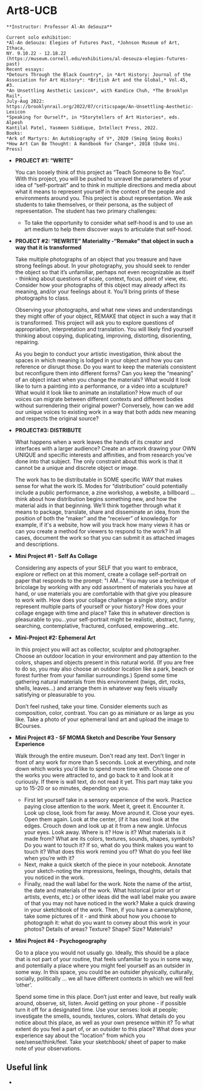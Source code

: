 # Art8-UCB

    **Instructor: Professor Al-An deSouza**
    
    Current solo exhibition:
    *Al-An deSouza: Elegies of Futures Past, *Johnson Museum of Art, Ithaca,
    NY. 9.10.22 - 12.18.22
    (https://museum.cornell.edu/exhibitions/al-desouza-elegies-futures-past)
    Recent essays:
    *Detours Through the Black Country*, in *Art History: Journal of the
    Association for Art History*: *British Art and the Global,* Vol.45, #3.
    *An Unsettling Aesthetic Lexicon*, with Kandice Chuh, *The Brooklyn Rail*,
    July-Aug 2022:
    https://brooklynrail.org/2022/07/criticspage/An-Unsettling-Aesthetic-Lexicon
    *Speaking for Ourself*, in *Storytellers of Art Histories*, eds. Alpesh
    Kantilal Patel, Yasmeen Siddique, Intellect Press, 2022.
    Books:
    *Ark of Martyrs: An Autobiography of V*, 2020 (Sming Sming Books)
    *How Art Can Be Thought: A Handbook for Change*, 2018 (Duke Uni. Press)


- **PROJECT #1: “WRITE”**

    You can loosely think of this project as “Teach Someone to Be You”. With this project, you will be pushed to unravel the parameters of your idea of “self-portrait” and to think in multiple directions and media about what it means to represent yourself in the context of the people and environments around you. This project is about representation. We ask students to take themselves, or their persona, as the subject of representation. The student has two primary challenges:
    - To take the opportunity to consider what self-hood is and to use an art medium to help them discover ways to articulate that self-hood.

- **PROJECT #2: “REWRITE”**
    **Materiality - ​​“Remake” that object in such a way that it is transformed**

    Take multiple photographs of an object that you treasure and have strong feelings about. In your photography, you should seek to render the object so that it’s unfamiliar, perhaps not even recognizable as itself - thinking about questions of scale, context, focus, point of view, etc. Consider how your photographs of this object may already affect its meaning, and/or your feelings about it. You’ll bring prints of these photographs to class.

    Observing your photographs, and what new views and understandings they might offer of your object, REMAKE that object in such a way that it is transformed.  This project will ask you to explore questions of appropriation, interpretation and translation. You will likely find yourself thinking about copying, duplicating, improving, distorting, disorienting, repairing.

    As you begin to conduct your artistic investigation, think about the spaces in which meaning is lodged in your object and how you can reference or disrupt those. Do you want to keep the materials consistent but reconfigure them into different forms? Can you keep the “meaning” of an object intact when you change the materials? What would it look like to turn a painting into a performance, or a video into a sculpture? What would it look like to animate an installation? How much of our voices can migrate between different contexts and different bodies without surrendering their original power? Conversely, how can we add our unique voices to existing work in a way that both adds new meaning and respects the original source?

- **PROJECT#3: DISTRIBUTE**

    What happens when a work leaves the hands of its creator and interfaces with a larger audience? Create an artwork drawing your OWN UNIQUE and specific interests and affinities, and from research you’ve done into that subject. The only constraint about this work is that it cannot be a unique and discrete object or image.

    The work has to be distributable in SOME specific WAY that makes sense for what the work IS. Modes for “distribution” could potentially include a public performance, a zine workshop, a website, a billboard ... think about how distribution begins something new, and how the material aids in that beginning. We’ll think together through what it means to package, translate, share and disseminate an idea, from the position of both the “maker” and the “receiver” of knowledge.for example, if it's a website, how will you track how many views it has or can you create a method for viewers to respond to the work? In all cases, document the work so that you can submit it as attached images and descriptions.

- **Mini Project #1 - Self As Collage**

    Considering any aspects of your SELF that you want to embrace, explore or reflect on at this moment, create a collage self-portrait on paper that responds to the prompt: "I AM..."
    You may use a technique of bricolage by working with any odd assortment of materials you have at hand, or use materials you are comfortable with that give you pleasure to work with. How does your collage challenge a single story, and/or represent multiple parts of yourself or your history? How does your collage engage with time and place? Take this in whatever direction is pleasurable to you...your self-portrait might be realistic, abstract, funny, searching, contemplative, fractured, confused, empowering...etc.

- **Mini-Project #2: Ephemeral Art**

    In this project you will act as collector, sculptor and photographer. Choose an outdoor location in your environment and pay attention to the colors, shapes and objects present in this natural world. (If you are free to do so, you may also choose an outdoor location like a park, beach or forest further from your familiar surroundings.)  Spend some time gathering natural materials from this environment (twigs, dirt, rocks, shells, leaves...) and arrange them in whatever way feels visually satisfying or pleasurable to you. 

    Don’t feel rushed, take your time. Consider elements such as composition, color, contrast. You can go as miniature or as large as you like.  Take a photo of your ephemeral land art and upload the image to BCourses. 

- **Mini Project #3 - SF MOMA Sketch and Describe Your Sensory Experience** 

    Walk through the entire museum. Don't read any text. Don't linger in front of any work for more than 5 seconds. Look at everything, and note down which works you'd like to spend more time with. Choose one of the works you were attracted to, and go back to it and look at it curiously. If there is wall text, do not read it yet. This part may take you up to 15-20 or so minutes, depending on you.

    - First let yourself take in a sensory experience of the work. Practice paying close attention to the work. Meet it, greet it. Encounter it. Look up close, look from far away. Move around it. Close your eyes. Open them again. Look at the center, (if it has one) look at the edges. Crouch down and look up at it from a new angle. Unfocus your eyes. Look away. Where is it? How is it? What materials is it made from? What are its colors, textures, sounds, shapes, symbols? Do you want to touch it? If so, what do you think makes you want to touch it?  What does this work remind you of? What do you feel like when you’re with it?
    - Next, make a quick sketch of the piece in your notebook. Annotate your sketch-noting the impressions, feelings, thoughts, details that you noticed in the work. 
    - Finally, read the wall label for the work.  Note the name of the artist, the date and materials of the work.  What historical (prior art or artists, events, etc.) or other ideas did the wall label make you aware of that you may not have noticed in the work?  Make a quick drawing in your sketchbook of the work. Then, if you have a camera/phone, take some pictures of it - and think about how you choose to photograph it: what do you want to convey about this work in your photos? Details of areas? Texture? Shape? Size? Materials? 

- **Mini Project #4 - Psychogeography**

    Go to a place you would not usually go. Ideally, this should be a place that is not part of your routine, that feels unfamiliar to you in some way, and potentially a place where you might feel yourself as an outsider in some way. In this space, you could be an outsider physically, culturally, socially, politically … we all have different contexts in which we will feel ‘other’.

    Spend some time in this place. Don’t just enter and leave, but really walk around, observe, sit, listen. Avoid getting on your phone - if possible turn it off for a designated time. Use your senses: look at people; investigate the smells, sounds, textures, colors. What details do you notice about this place, as well as your own presence within it? To what extent do you feel a part of, or an outsider to this place? What does your experience say about the "location" from which you see/sense/think/feel. Take your sketchbook/ sheet of paper to make note of your observations. 


## Useful link
- 
